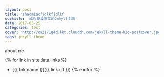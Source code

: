 ```yaml
---
layout: post
title: 'shaomiaofjdlkfjdlkf'
subtitle: '或许是最漂亮的Jekyll主题'
date: 2017-05-25
categories: test
cover: 'http://on2171g4d.bkt.clouddn.com/jekyll-theme-h2o-postcover.jpg'
tags: jekyll theme
---
```

about me

{% for link in site.data.links %}
* [{{ link.name }}]({{ link.url }})
{% endfor %}